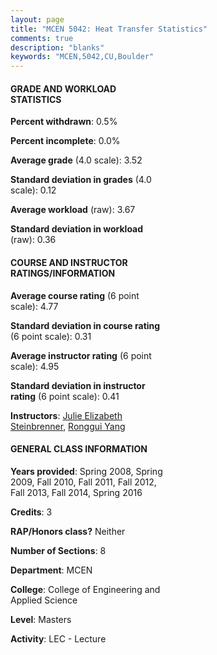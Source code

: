 ```yaml
---
layout: page
title: "MCEN 5042: Heat Transfer Statistics"
comments: true
description: "blanks"
keywords: "MCEN,5042,CU,Boulder"
---
```

<head>
<script src="https://ajax.googleapis.com/ajax/libs/jquery/2.1.3/jquery.min.js"></script>
<script src="https://dl.dropboxusercontent.com/s/pc42nxpaw1ea4o9/highcharts.js?dl=0"></script>
<!-- <script src="../assets/js/highcharts.js"></script> -->
<style type="text/css">@font-face {
	font-family: "Bebas Neue";
	src: url(https://www.filehosting.org/file/details/544349/BebasNeue Regular.otf) format("opentype");
	}
	h1.Bebas { 
		font-family: "Bebas Neue", Verdana, Tahoma;
	}
</style>
</head>
<body>
	<div id="container" style="float: right; width: 45%; height: 88%; margin-left: 2.5%; margin-right: 2.5%;"></div>
	<script language="JavaScript">
		$(document).ready(function() {
		var chart = {type: 'column'};
		var title = {text: 'Grade Distribution'};
		var xAxis = {categories: ['A','B','C','D','F'],crosshair: true};
		var yAxis = {min: 0,title: {text: 'Percentage'}};
		var tooltip = {headerFormat: '<center><b><span style="font-size:20px">{point.key}</span></b></center>',
		               pointFormat: '<td style="padding:0"><b>{point.y:.1f}%</b></td>',
		               footerFormat: '</table>',shared: true,useHTML: true};
		var plotOptions = {column: {pointPadding: 0.0,borderWidth: 0}};  
		var credits = {enabled: false};var series= [{name: 'Percent',data: [57.05,41.06,1.89,0.0,0.0,]}];
		var json = {};
		json.chart = chart;
		json.title = title;
		json.tooltip = tooltip;
		json.xAxis = xAxis;
		json.yAxis = yAxis;  
		json.series = series;
		json.plotOptions = plotOptions;  
		json.credits = credits;
		$('#container').highcharts(json);
	});
	</script>
</body>
			   
#### GRADE AND WORKLOAD STATISTICS

**Percent withdrawn**: 0.5%

**Percent incomplete**: 0.0%

**Average grade** (4.0 scale): 3.52

**Standard deviation in grades** (4.0 scale): 0.12

**Average workload** (raw): 3.67

**Standard deviation in workload** (raw): 0.36

#### COURSE AND INSTRUCTOR RATINGS/INFORMATION

**Average course rating** (6 point scale): 4.77

**Standard deviation in course rating** (6 point scale): 0.31

**Average instructor rating** (6 point scale): 4.95

**Standard deviation in instructor rating** (6 point scale): 0.41

**Instructors**: <a href='../../instructors/Julie_Elizabeth_Steinbrenner'>Julie Elizabeth Steinbrenner</a>, <a href='../../instructors/Ronggui_Yang'>Ronggui Yang</a>

#### GENERAL CLASS INFORMATION

**Years provided**: Spring 2008, Spring 2009, Fall 2010, Fall 2011, Fall 2012, Fall 2013, Fall 2014, Spring 2016

**Credits**: 3

**RAP/Honors class?** Neither

**Number of Sections**: 8

**Department**: MCEN

**College**: College of Engineering and Applied Science

**Level**: Masters

**Activity**: LEC - Lecture
